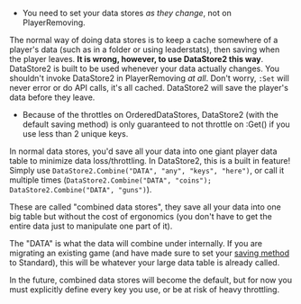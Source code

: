 - You need to set your data stores *as they change*, not on PlayerRemoving.

The normal way of doing data stores is to keep a cache somewhere of a player's data (such as in a folder or using leaderstats), then saving when the player leaves. **It is wrong, however, to use DataStore2 this way**. DataStore2 is built to be used whenever your data actually changes. You shouldn't invoke DataStore2 in PlayerRemoving *at all*. Don't worry, `:Set` will never error or do API calls, it's all cached. DataStore2 will save the player's data before they leave.

- Because of the throttles on OrderedDataStores, DataStore2 (with the default saving method) is only guaranteed to not throttle on :Get() if you use less than 2 unique keys.

In normal data stores, you'd save all your data into one giant player data table to minimize data loss/throttling. In DataStore2, this is a built in feature! Simply use `DataStore2.Combine("DATA", "any", "keys", "here")`, or call it multiple times (`DataStore2.Combine("DATA", "coins"); DataStore2.Combine("DATA", "guns")`).

These are called "combined data stores", they save all your data into one big table but without the cost of ergonomics (you don't have to get the entire data just to manipulate one part of it).

The "DATA" is what the data will combine under internally. If you are migrating an existing game (and have made sure to set your [saving method](../advanced/saving_methods/) to Standard), this will be whatever your large data table is already called.

In the future, combined data stores will become the default, but for now you must explicitly define every key you use, or be at risk of heavy throttling.
